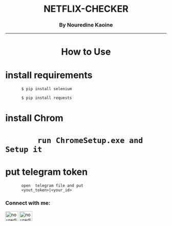 <h1 align="center">NETFLIX-CHECKER</h1>
<h3 align="center">By Nouredine Kaoine</h3>
<hr align="center">
<h1 align="center"> How to Use</h1>


<h1> install requirements </h1>


<p align="left"> 

           $ pip install selenium 
           


</p>
<p align="left"> 

           $ pip install requests
           


</p>
<h1> install Chrom </h1>
<h1><p align="left"> 

           run ChromeSetup.exe and Setup it


</p></h1>
           
 <h1> put telegram token </h1>

<p align="left"> 

           open  telegram file and put 
           <yout_token>|<your_id>
                  
           


</p>








<h3 align="left">Connect with me:</h3>
<p align="left">
<a href="https://instagram.com/nouredinekn" target="blank"><img align="center" src="https://raw.githubusercontent.com/rahuldkjain/github-profile-readme-generator/master/src/images/icons/Social/instagram.svg" alt="nouredinekn" height="30" width="40" /></a>
 <a href="https://t.me/n2k4n" target="blank"><img align="center" src="https://upload.wikimedia.org/wikipedia/commons/8/83/Telegram_2019_Logo.svg" alt="nouredinekn" height="30" width="40" /></a>
</p>
